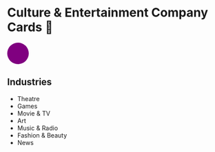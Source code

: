 # Culture & Entertainment Company Cards 🎨

<span style="
border-radius: 50%;
height: 50px;width: 50px;
background-color: purple;
display: inline-block;">
</span>

## Industries

- Theatre
- Games
- Movie & TV
- Art
- Music & Radio
- Fashion & Beauty
- News

